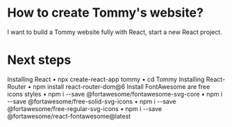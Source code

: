 # How to create Tommy's website?
I want to build a Tommy website fully with React, start a new React project.
# Next steps
Installing React
  •	npx create-react-app tommy
  •	cd Tommy
Installing React-Router
  •	npm install react-router-dom@6
Install FontAwesome are free icons styles
  •	npm i --save @fortawesome/fontawesome-svg-core
  •	npm i --save @fortawesome/free-solid-svg-icons
  •	npm i --save @fortawesome/free-regular-svg-icons
  •	npm i --save @fortawesome/react-fontawesome@latest
